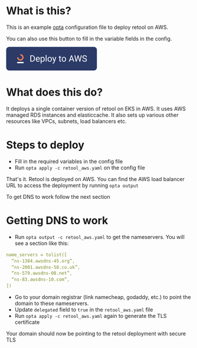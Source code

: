 # What is this?

This is an example [opta](https://github.com/run-x/opta) configuration file to deploy retool on AWS.

You can also use this button to fill in the variable fields in the config.

[![Deploy to AWS](https://raw.githubusercontent.com/run-x/opta/main/assets/deploy-to-aws-button.svg)](https://app.runx.dev/deploy-with-aws?url=https%3A%2F%2Fgithub.com%2Frun-x%2Fopta-examples%2Fblob%2Fmain%2Fretool%2Fretool_aws.yaml&name=Retool)


# What does this do?
It deploys a single container version of retool on EKS in AWS. It uses AWS managed RDS instances and elasticcache. It also sets up various other resources like VPCs, subnets, load balancers etc.

# Steps to deploy
* Fill in the required variables in the config file
* Run `opta apply -c retool_aws.yaml` on the config file

That's it. Retool is deployed on AWS. You can find the AWS load balancer URL to access the deployment by running `opta output`

To get DNS to work follow the next section

# Getting DNS to work
* Run `opta output -c retool_aws.yaml` to get the nameservers. You will see a section like this:
```yaml
name_servers = tolist([
  “ns-1384.awsdns-45.org”,
  “ns-2001.awsdns-58.co.uk”,
  “ns-579.awsdns-08.net”,
  “ns-83.awsdns-10.com”,
])
```
* Go to your domain registrar (link namecheap, godaddy, etc.) to point the domain to these nameservers.
* Update `delegated` field to `true` in the `retool_aws.yaml` file
* Run `opta apply -c retool_aws.yaml` again to generate the TLS certificate

Your domain should now be pointing to the retool deployment with secure TLS

